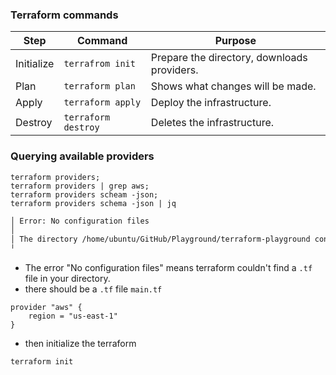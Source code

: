 ### Terraform commands

| Step       | Command             | Purpose                                     |
| ---------- | ------------------- | ------------------------------------------- |
| Initialize | `terrafrom init`    | Prepare the directory, downloads providers. |
| Plan       | `terraform plan`    | Shows what changes will be made.            |
| Apply      | `terraform apply`   | Deploy the infrastructure.                  |
| Destroy    | `terraform destroy` | Deletes the infrastructure.                 |
### Querying available providers
```shell
terraform providers;
terraform providers | grep aws;
terraform providers scheam -json;
terraform providers schema -json | jq 
```

```txt
│ Error: No configuration files
│ 
│ The directory /home/ubuntu/GitHub/Playground/terraform-playground contains no Terraform configuration files.
╵

```
- The error "No configuration files" means terraform couldn't find a `.tf` file in your directory.
- there should be a `.tf` file `main.tf`
```hcl
provider "aws" {
	region = "us-east-1"
}

```
- then initialize the terraform
```shell
terraform init
```
